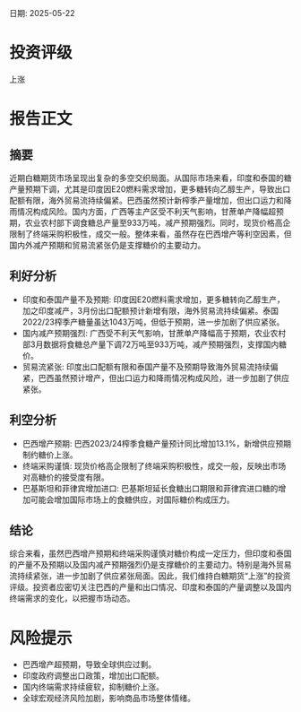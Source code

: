 
日期: 2025-05-22

# 投资评级

上涨

# 报告正文

## 摘要

近期白糖期货市场呈现出复杂的多空交织局面。从国际市场来看，印度和泰国的糖产量预期下调，尤其是印度因E20燃料需求增加，更多糖转向乙醇生产，导致出口配额有限，海外贸易流持续偏紧。巴西虽然预计新榨季产量增加，但出口运力和降雨情况构成风险。国内方面，广西等主产区受不利天气影响，甘蔗单产降幅超预期，农业农村部下调食糖总产量至933万吨，减产预期强烈。同时，现货价格高企限制了终端采购积极性，成交一般。整体来看，虽然存在巴西增产等利空因素，但国内外减产预期和贸易流紧张仍是支撑糖价的主要动力。

## 利好分析

* 印度和泰国产量不及预期: 印度因E20燃料需求增加，更多糖转向乙醇生产，加之印度减产，3月份出口配额预计新增有限，海外贸易流持续偏紧。泰国2022/23榨季产糖量虽达1043万吨，但低于预期，进一步加剧了供应紧张。
* 国内减产预期强烈: 广西受不利天气影响，甘蔗单产降幅高于预期，农业农村部3月数据将食糖总产量下调72万吨至933万吨，减产预期强烈，支撑国内糖价。
* 贸易流紧张: 印度出口配额有限和泰国产量不及预期导致海外贸易流持续偏紧，巴西虽然预计增产，但出口运力和降雨情况构成风险，进一步加剧了供应紧张。

## 利空分析

* 巴西增产预期: 巴西2023/24榨季食糖产量预计同比增加13.1%，新增供应预期制约糖价上涨。
* 终端采购谨慎: 现货价格高企限制了终端采购积极性，成交一般，反映出市场对高糖价的接受度有限。
* 巴基斯坦和菲律宾增加进口: 巴基斯坦延长食糖出口期限和菲律宾进口糖的增加可能会增加国际市场上的食糖供应，对国际糖价构成压力。

## 结论

综合来看，虽然巴西增产预期和终端采购谨慎对糖价构成一定压力，但印度和泰国的产量不及预期以及国内减产预期强烈仍是支撑糖价的主要动力。特别是海外贸易流持续紧张，进一步加剧了供应紧张局面。因此，我们维持白糖期货“上涨”的投资评级。投资者应密切关注巴西的产量和出口情况、印度和泰国的产量调整以及国内终端需求的变化，以把握市场动态。

# 风险提示

* 巴西增产超预期，导致全球供应过剩。
* 印度政府调整出口政策，增加出口配额。
* 国内终端需求持续疲软，抑制糖价上涨。
* 全球宏观经济风险加剧，影响商品市场整体情绪。
